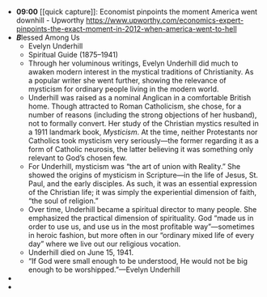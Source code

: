 - **09:00** [[quick capture]]: Economist pinpoints the moment America went downhill - Upworthy https://www.upworthy.com/economics-expert-pinpoints-the-exact-moment-in-2012-when-america-went-to-hell
- ***B***lessed Among Us
	- Evelyn Underhill
	- Spiritual Guide (1875–1941)
	- Through her voluminous writings, Evelyn Underhill did much to awaken modern interest in the mystical traditions of Christianity. As a popular writer she went further, showing the relevance of mysticism for ordinary people living in the modern world.
	- Underhill was raised as a nominal Anglican in a comfortable British home. Though attracted to Roman Catholicism, she chose, for a number of reasons (including the strong objections of her husband), not to formally convert. Her study of the Christian mystics resulted in a 1911 landmark book, *Mysticism*. At the time, neither Protestants nor Catholics took mysticism very seriously—the former regarding it as a form of Catholic neurosis, the latter believing it was something only relevant to God’s chosen few.
	- For Underhill, mysticism was “the art of union with Reality.” She showed the origins of mysticism in Scripture—in the life of Jesus, St. Paul, and the early disciples. As such, it was an essential expression of the Christian life; it was simply the experiential dimension of faith, “the soul of religion.”
	- Over time, Underhill became a spiritual director to many people. She emphasized the practical dimension of spirituality. God “made us in order to use us, and use us in the most profitable way”—sometimes in heroic fashion, but more often in our “ordinary mixed life of every day” where we live out our religious vocation.
	- Underhill died on June 15, 1941.
	- “If God were small enough to be understood, He would not be big enough to be worshipped.”—Evelyn Underhill
-
-